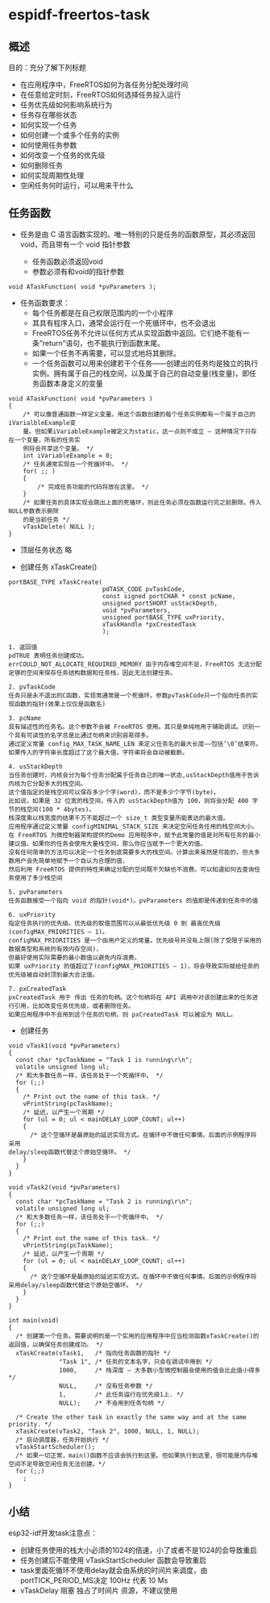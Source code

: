 # espidf-freertos-task

## 概述

目的：充分了解下列标题  

- 在应用程序中，FreeRTOS如何为各任务分配处理时间
- 在任意给定时刻，FreeRTOS如何选择任务投入运行
- 任务优先级如何影响系统行为
- 任务存在哪些状态
- 如何实现一个任务
- 如何创建一个或多个任务的实例
- 如何使用任务参数
- 如何改变一个任务的优先级
- 如何删除任务
- 如何实现周期性处理
- 空闲任务何时运行，可以用来干什么

## 任务函数

- 任务是由 C 语言函数实现的。唯一特别的只是任务的函数原型，其必须返回 void，而且带有一个 void 指针参数  

  - 任务函数必须返回void  
  - 参数必须有和void的指针参数  

```code
void ATaskFunction( void *pvParameters );
```

- 任务函数要求：
  - 每个任务都是在自己权限范围内的一个小程序
  - 其具有程序入口，通常会运行在一个死循环中，也不会退出
  - FreeRTOS任务不允许以任何方式从实现函数中返回。它们绝不能有一条”return”语句，也不能执行到函数末尾。
  - 如果一个任务不再需要，可以显式地将其删除。
  - 一个任务函数可以用来创建若干个任务——创建出的任务均是独立的执行实例。拥有属于自己的栈空间，以及属于自己的自动变量(栈变量)，即任务函数本身定义的变量

```code
void ATaskFunction( void *pvParameters )
{
    /* 可以像普通函数一样定义变量。用这个函数创建的每个任务实例都有一个属于自己的iVarialbleExample变
    量。但如果iVariableExample被定义为static，这一点则不成立 – 这种情况下只存在一个变量，所有的任务实
    例将会共享这个变量。 */
    int iVariableExample = 0;
    /* 任务通常实现在一个死循环中。 */
    for( ;; )
    {
        /* 完成任务功能的代码将放在这里。 */
    }
    /* 如果任务的具体实现会跳出上面的死循环，则此任务必须在函数运行完之前删除。传入NULL参数表示删除
    的是当前任务 */
    vTaskDelete( NULL );
}
```

- 顶层任务状态
略

- 创建任务
  xTaskCreate()  

```code
portBASE_TYPE xTaskCreate(
                          pdTASK_CODE pvTaskCode,
                          const signed portCHAR * const pcName,
                          unsigned portSHORT usStackDepth,
                          void *pvParameters,
                          unsigned portBASE_TYPE uxPriority,
                          xTaskHandle *pxCreatedTask
                          );

1. 返回值
pdTRUE 表明任务创建成功。
errCOULD_NOT_ALLOCATE_REQUIRED_MEMORY 由于内存堆空间不足，FreeRTOS 无法分配足够的空间来保存任务结构数据和任务栈，因此无法创建任务。

2. pvTaskCode
任务只是永不退出的C函数，实现常通常是一个死循环。参数pvTaskCode只一个指向任务的实现函数的指针(效果上仅仅是函数名)

3. pcName
具有描述性的任务名。这个参数不会被 FreeRTOS 使用。其只是单纯地用于辅助调试。识别一个具有可读性的名字总是比通过句柄来识别容易得多。
通过定义常量 config_MAX_TASK_NAME_LEN 来定义任务名的最大长度——包括’\0’结束符。
如果传入的字符串长度超过了这个最大值，字符串将会自动被截断。

4. usStackDepth
当任务创建时，内核会分为每个任务分配属于任务自己的唯一状态,usStackDepth值用于告诉内核为它分配多大的栈空间。
这个值指定的是栈空间可以保存多少个字(word)，而不是多少个字节(byte)。
比如说，如果是 32 位宽的栈空间，传入的 usStackDepth值为 100，则将会分配 400 字节的栈空间(100 * 4bytes)。
栈深度乘以栈宽度的结果千万不能超过一个 size_t 类型变量所能表达的最大值。
应用程序通过定义常量 configMINIMAL_STACK_SIZE 来决定空闲任务任用的栈空间大小。
在 FreeRTOS 为微控制器架构提供的Demo 应用程序中，赋予此常量的值是对所有任务的最小建议值。如果你的任务会使用大量栈空间，那么你应当赋予一个更大的值。
没有任何简单的方法可以决定一个任务到底需要多大的栈空间。计算出来虽然是可能的，但大多数用户会先简单地赋予一个自认为合理的值，
然后利用 FreeRTOS 提供的特性来确证分配的空间既不欠缺也不浪费。可以知道如何去查询任务使用了多少栈空间

5. pvParameters
任务函数接受一个指向 void 的指针(void*)。pvParameters 的值即是传递到任务中的值

6. uxPriority
指定任务执行的优先级。优先级的取值范围可以从最低优先级 0 到 最高优先级(configMAX_PRIORITIES – 1)。
configMAX_PRIORITIES 是一个由用户定义的常量。优先级号并没有上限(除了受限于采用的数据类型和系统的有效内存空间)，
但最好使用实际需要的最小数值以避免内存浪费。
如果 uxPriority 的值超过了(configMAX_PRIORITIES – 1)，将会导致实际赋给任务的优先级被自动封顶到最大合法值。

7. pxCreatedTask
pxCreatedTask 用于 传出 任务的句柄。这个句柄将在 API 调用中对该创建出来的任务进行引用，比如改变任务优先级，或者删除任务。
如果应用程序中不会用到这个任务的句柄，则 pxCreatedTask 可以被设为 NULL。
```

- 创建任务

```code
void vTask1(void *pvParameters)
{
  const char *pcTaskName = "Task 1 is running\r\n";
  volatile unsigned long ul;
  /* 和大多数任务一样，该任务处于一个死循环中。 */
  for (;;)
  {
    /* Print out the name of this task. */
    vPrintString(pcTaskName);
    /* 延迟，以产生一个周期 */
    for (ul = 0; ul < mainDELAY_LOOP_COUNT; ul++)
    {
      /* 这个空循环是最原始的延迟实现方式。在循环中不做任何事情。后面的示例程序将采用
delay/sleep函数代替这个原始空循环。 */
    }
  }
}

void vTask2(void *pvParameters)
{
  const char *pcTaskName = "Task 2 is running\r\n";
  volatile unsigned long ul;
  /* 和大多数任务一样，该任务处于一个死循环中。 */
  for (;;)
  {
    /* Print out the name of this task. */
    vPrintString(pcTaskName);
    /* 延迟，以产生一个周期 */
    for (ul = 0; ul < mainDELAY_LOOP_COUNT; ul++)
    {
      /* 这个空循环是最原始的延迟实现方式。在循环中不做任何事情。后面的示例程序将采用delay/sleep函数代替这个原始空循环。 */
    }
  }
}

int main(void)
{
  /* 创建第一个任务。需要说明的是一个实用的应用程序中应当检测函数xTaskCreate()的返回值，以确保任务创建成功。 */
  xTaskCreate(vTask1,   /* 指向任务函数的指针 */
              "Task 1", /* 任务的文本名字，只会在调试中用到 */
              1000,     /* 栈深度 – 大多数小型微控制器会使用的值会比此值小得多 */
              NULL,     /* 没有任务参数 */
              1,        /* 此任务运行在优先级1上. */
              NULL);    /* 不会用到任务句柄 */

  /* Create the other task in exactly the same way and at the same priority. */
  xTaskCreate(vTask2, "Task 2", 1000, NULL, 1, NULL);
  /* 启动调度器，任务开始执行 */
  vTaskStartScheduler();
  /* 如果一切正常，main()函数不应该会执行到这里。但如果执行到这里，很可能是内存堆空间不足导致空闲任务无法创建。*/
  for (;;)
    ;
}
```

## 小结

esp32-idf开发task注意点：

- 创建任务使用的栈大小必须的1024的倍速，小了或者不是1024的会导致重启
- 任务创建后不能使用 vTaskStartScheduler 函数会导致重启  
- task里面死循环不使用delay就会由系统的时间片来调度，由portTICK_PERIOD_MS决定 100Hz 代表 10 Ms
- vTaskDelay 阻塞 独占了时间片 资源，不建议使用
